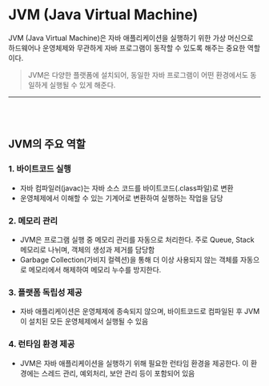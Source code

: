 # JVM (Java Virtual Machine)
JVM (Java Virtual Machine)은 자바 애플리케이션을 실행하기 위한 가상 머신으로 하드웨어나 운영체제와 무관하게 자바 프로그램이 동작할 수 있도록 해주는 중요한 역할이다.
> JVM은 다양한 플랫폼에 설치되어, 동일한 자바 프로그램이 어떤 환경에서도 동일하게 실행될 수 있게 해준다.

<hr>
<br><br>

## JVM의 주요 역할
### 1. 바이트코드 실행
- 자바 컴파일러(javac)는 자바 소스 코드를 바이트코드(.class파일)로 변환
- 운영체제에서 이해할 수 있는 기계어로 변환하여 실행하는 작업을 담당

### 2. 메모리 관리
- JVM은 프로그램 실행 중 메모리 관리를 자동으로 처리한다. 주로 Queue, Stack 메모리로 나뉘며, 객체의 생성과 제거를 담당함
- Garbage Collection(가비지 컬렉션)을 통해 더 이상 사용되지 않는 객체를 자동으로 메모리에서 해제하여 메모리 누수를 방지한다.

### 3. 플랫폼 독립성 제공
- 자바 애플리케이션은 운영체제에 종속되지 않으며, 바이트코드로 컴파일된 후 JVM이 설치된 모든 운영체제에서 실행될 수 있음

### 4. 런타임 환경 제공
- JVM은 자바 애플리케이션을 실행하기 위해 필요한 런타임 환경을 제공한다. 이 환경에는 스레드 관리, 예외처리, 보안 관리 등이 포함되어 있음

